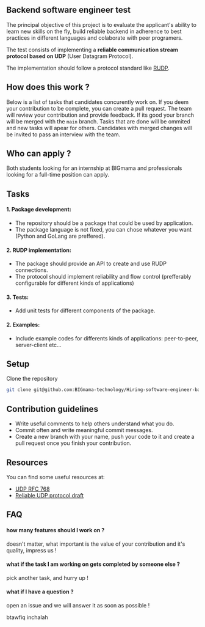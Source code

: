 ## Backend software engineer test

The principal objective of this project is to evaluate the applicant's ability to learn new skills on the fly, build reliable backend in adherence to best practices in different languages and colaborate with peer programers.

The test consists of implementing a **reliable communication stream protocol based on UDP**  (User Datagram Protocol). 

The implementation should follow a protocol standard like [RUDP](https://en.wikipedia.org/wiki/Reliable_User_Datagram_Protocol). 


## How does this work ?

Below is a list of tasks that candidates concurently work on. If you deem your contribution to be complete, you can create a pull request. 
The team will review your contribution and provide feedback. If its good your branch will be merged with the `main` branch.
Tasks that are done will be ommited and new tasks will apear for others.
Candidates with merged changes will be invited to pass an interview with the team.


## Who can apply ?

Both students looking for an internship at BIGmama and professionals looking for a full-time position can apply.


## Tasks

#### 1. Package development:
   - The repository should be a package that could be used by application.
   - The package language is not fixed, you can chose whatever you want (Python and GoLang are preffered).

#### 2. RUDP implementation:
   - The package should provide an API to create and use RUDP connections.
   - The protocol should implement reliability and flow control (prefferably configurable for different kinds of applications)

#### 3. Tests:
   - Add unit tests for different components of the package.

#### 2. Examples:
   - Include example codes for differents kinds of applications: peer-to-peer, server-client etc...


## Setup

Clone the repository
```bash
git clone git@github.com:BIGmama-technology/Hiring-software-engineer-backend.git 
```


## Contribution guidelines

- Write useful comments to help others understand what you do.
- Commit often and write meaningful commit messages.
- Create a new branch with your name, push your code to it and create a pull request once you finish your contribution.


## Resources
You can find some useful resources at:

- [UDP RFC 768](https://www.ietf.org/rfc/rfc768.txt)
- [Reliable UDP protocol draft](https://datatracker.ietf.org/doc/html/draft-ietf-sigtran-reliable-udp-00/)


## FAQ

#### how many features should I work on ?
doesn't matter, what important is the value of your contribution and it's quality, impress us !

#### what if the task I am working on gets completed by someone else ?
pick another task, and hurry up !

#### what if I have a question ?
open an issue and we will answer it as soon as possible !

btawfiq inchalah
